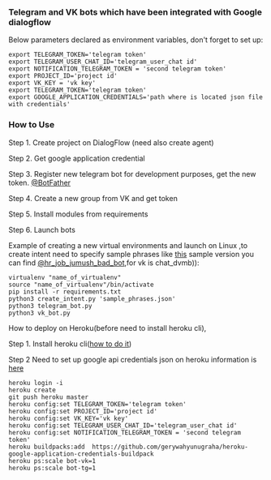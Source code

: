 ### Telegram and VK bots which have been integrated with Google dialogflow



Below parameters declared as environment variables, don't forget to set up:
```
export TELEGRAM_TOKEN='telegram token'
export TELEGRAM_USER_CHAT_ID='telegram_user_chat id'
export NOTIFICATION_TELEGRAM_TOKEN = 'second telegram token'
export PROJECT_ID='project id'
export VK_KEY = 'vk key'
export TELEGRAM_TOKEN='telegram token'
export GOOGLE_APPLICATION_CREDENTIALS='path where is located json file with credentials'
```


### How to Use
Step 1. Create project on DialogFlow (need also create agent)

Step 2. Get google application credential

Step 3. Register new telegram bot for development purposes, get the new token. [@BotFather](https://telegram.me/botfather)

Step 4. Create a new group from VK and get token

Step 5. Install modules from requirements

Step 6. Launch bots


Example of creating a new virtual environments and launch on Linux ,to create intent need to specify sample phrases like [this](https://dvmn.org/media/filer_public/a7/db/a7db66c0-1259-4dac-9726-2d1fa9c44f20/questions.json)
sample version you can find [@hr_job_jumush_bad_bot](https://telegram.me/hr_job_jumush_bad_bot),for vk is chat_dvmb)):

```
virtualenv "name_of_virtualenv"
source "name_of_virtualenv"/bin/activate
pip install -r requirements.txt
python3 create_intent.py 'sample_phrases.json'
python3 telegram_bot.py
python3 vk_bot.py
```


How to deploy on Heroku(before need to install heroku cli),

Step 1. Install heroku cli([how to do it](https://devcenter.heroku.com/articles/heroku-cli))

Step 2 Need to set up google api credentials json on heroku
information is [here](https://stackoverflow.com/questions/47446480/how-to-use-google-api-credentials-json-on-heroku)

```
heroku login -i
heroku create
git push heroku master
heroku config:set TELEGRAM_TOKEN='telegram token'
heroku config:set PROJECT_ID='project id'
heroku config:set VK_KEY='vk key'
heroku config:set TELEGRAM_USER_CHAT_ID='telegram_user_chat id'
heroku config:set NOTIFICATION_TELEGRAM_TOKEN = 'second telegram token'
heroku buildpacks:add  https://github.com/gerywahyunugraha/heroku-google-application-credentials-buildpack
heroku ps:scale bot-vk=1
heroku ps:scale bot-tg=1
```

